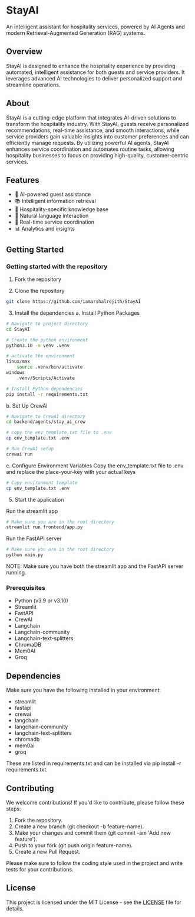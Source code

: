 # StayAI

An intelligent assistant for hospitality services, powered by AI Agents and modern Retrieval-Augmented Generation (RAG) systems.

## Overview

StayAI is designed to enhance the hospitality experience by providing automated, intelligent assistance for both guests and service providers. It leverages advanced AI technologies to deliver personalized support and streamline operations.

## About

StayAI is a cutting-edge platform that integrates AI-driven solutions to transform the hospitality industry. With StayAI, guests receive personalized recommendations, real-time assistance, and smooth interactions, while service providers gain valuable insights into customer preferences and can efficiently manage requests. By utilizing powerful AI agents, StayAI enhances service coordination and automates routine tasks, allowing hospitality businesses to focus on providing high-quality, customer-centric services.

## Features

- 🤖 AI-powered guest assistance
- 📚 Intelligent information retrieval
- 🏨 Hospitality-specific knowledge base
- 💬 Natural language interaction
- 🔄 Real-time service coordination
- 📊 Analytics and insights

## Getting Started

### Getting started with the repository

1. Fork the repository

2. Clone the repository

```bash
git clone https://github.com/iamarshalrejith/StayAI
```

3. Install the dependencies
   a. Install Python Packages

```bash
# Navigate to project directory
cd StayAI

# Create the python environment
python3.10 -m venv .venv

# activate the environment
linux/max
    source .venv/bin/activate
windows
    .venv/Scripts/Activate

# Install Python dependencies
pip install -r requirements.txt
```

b. Set Up CrewAI

```bash
# Navigate to CrewAI directory
cd backend/agents/stay_ai_crew

# copy the env_template.txt file to .env
cp env_template.txt .env

# Run CrewAI setup
crewai run
```

c. Configure Environment Variables
Copy the env_template.txt file to .env and replace the place-your-key with your actual keys

```bash
# Copy environment template
cp env_template.txt .env
```

5. Start the application

Run the streamlit app

```bash
# Make sure you are in the root directory
streamlit run frontend/app.py
```

Run the FastAPI server

```bash
# Make sure you are in the root directory
python main.py
```

NOTE: Make sure you have both the streamlit app and the FastAPI server running.

### Prerequisites

- Python (v3.9 or v3.10)
- Streamlit
- FastAPI
- CrewAI
- Langchain
- Langchain-community
- Langchain-text-splitters
- ChromaDB
- Mem0AI
- Groq

## Dependencies

Make sure you have the following installed in your environment:

- streamlit
- fastapi
- crewai
- langchain
- langchain-community
- langchain-text-splitters
- chromadb
- mem0ai
- groq

These are listed in requirements.txt and can be installed via pip install -r requirements.txt.

## Contributing
We welcome contributions! If you'd like to contribute, please follow these steps:

1) Fork the repository.
2) Create a new branch (git checkout -b feature-name).
3) Make your changes and commit them (git commit -am 'Add new feature').
4) Push to your fork (git push origin feature-name).
5) Create a new Pull Request.

Please make sure to follow the coding style used in the project and write tests for your contributions.

## License

This project is licensed under the MIT License - see the [LICENSE](./LICENSE.txt) file for details.
